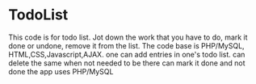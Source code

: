 # TodoList
This code is for todo list. Jot down the work that you have to do, mark it done or undone, remove it from the list. The code base is PHP/MySQL, HTML,CSS,Javascript,AJAX.
one can add entries in one's todo list. 
can delete the same when not needed to be there
can mark it done and not done
the app uses PHP/MySQL

